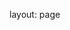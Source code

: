 layout: page


<html>
<head>
     <script src="https://cdn.jsdelivr.net/npm/pdfjs-dist@2.12.313/build/pdf.min.js"></script>
  
</head>

<body>
  <canvas id="my_canvas"></canvas>
  
  <script>
    pdfjslib.getdocument('./Luke Bater.pdf').then(doc => {
      console.log("this file has " + doc._pdfinfo.numpages + " pages");
    });
  </script>
  </body>
  </html>
